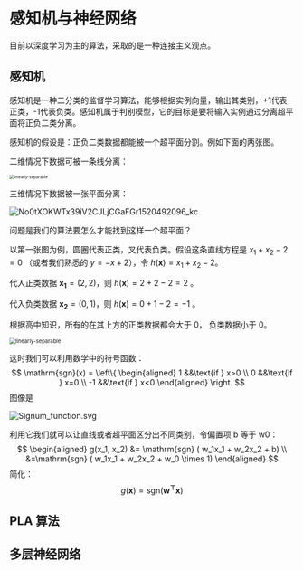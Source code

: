 # 感知机与神经网络

目前以深度学习为主的算法，采取的是一种连接主义观点。

## 感知机

感知机是一种二分类的监督学习算法，能够根据实例向量，输出其类别，+1代表正类，-1代表负类。感知机属于判别模型，它的目标是要将输入实例通过分离超平面将正负二类分离。

感知机的假设是：正负二类数据都能被一个超平面分割。例如下面的两张图。

二维情况下数据可被一条线分离：

<img src="https://gitee.com/xrandx/blog-figurebed/raw/master/img/20210422164637.png" alt="linearly-separable" style="zoom:50%;" />

三维情况下数据被一张平面分离：

![No0tXOKWTx39iV2CJLjCGaFGr1520492096_kc](https://gitee.com/xrandx/blog-figurebed/raw/master/img/20210422163634.png)

问题是我们的算法要怎么才能找到这样一个超平面？

以第一张图为例，圆圈代表正类，叉代表负类。假设这条直线方程是 $x_1 + x_2 - 2 = 0$ （或者我们熟悉的 $y = -x + 2$），令 $h(\boldsymbol x) = x_1+x_2-2$。

代入正类数据 $\boldsymbol{x_1} = (2, 2)$，则 $h(\boldsymbol x) = 2 + 2 -2 = 2$ 。

代入负类数据 $\boldsymbol{x_2} = (0, 1)$，则 $h(\boldsymbol x) = 0 + 1 -2 = -1$ 。

根据高中知识，所有的在其上方的正类数据都会大于 0， 负类数据小于 0。

<img src="https://gitee.com/xrandx/blog-figurebed/raw/master/img/20210422164637.png" alt="linearly-separable" style="zoom:67%;" />

这时我们可以利用数学中的符号函数：
$$
\mathrm{sgn}(x) = 
 \left\{
\begin{aligned}
1 &&\text{if } x>0 \\
0 &&\text{if } x=0 \\
-1 &&\text{if } x<0
\end{aligned}
\right.
$$
图像是

![Signum_function.svg](https://gitee.com/xrandx/blog-figurebed/raw/master/img/20210422195725.png)

利用它我们就可以让直线或者超平面区分出不同类别，令偏置项 b 等于 w0：
$$
\begin{aligned}
g(x_1, x_2) &= \mathrm{sgn} ( w_1x_1 + w_2x_2 + b) \\
&=\mathrm{sgn} ( w_1x_1 + w_2x_2 + w_0 \times 1)
\end{aligned}
$$
简化：
$$
g(\boldsymbol x ) = \mathrm{sgn}(\boldsymbol{w^\top x})
$$


## PLA 算法



## 多层神经网络